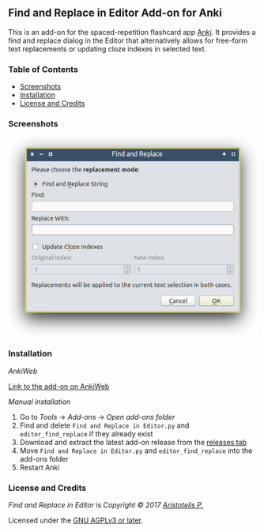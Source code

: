 ## Find and Replace in Editor Add-on for Anki

This is an add-on for the spaced-repetition flashcard app [Anki](https://apps.ankiweb.net/). It provides a find and replace dialog in the Editor that alternatively allows for free-form text replacements or updating cloze indexes in selected text.

### Table of Contents

<!-- MarkdownTOC -->

- [Screenshots](#screenshots)
- [Installation](#installation)
- [License and Credits](#license-and-credits)

<!-- /MarkdownTOC -->

### Screenshots

![](screenshots/find_and_replace.png)

### Installation

*AnkiWeb*

[Link to the add-on on AnkiWeb]()

*Manual installation*

1. Go to *Tools* -> *Add-ons* -> *Open add-ons folder*
2. Find and delete `Find and Replace in Editor.py` and `editor_find_replace` if they already exist
3. Download and extract the latest add-on release from the [releases tab](https://github.com/Glutanimate/editor-find-replace/releases)
4. Move `Find and Replace in Editor.py` and `editor_find_replace` into the add-ons folder
5. Restart Anki

### License and Credits

*Find and Replace in Editor* is *Copyright © 2017 [Aristotelis P.](https://glutanimate.com/)*

Licensed under the [GNU AGPLv3 or later](https://www.gnu.org/licenses/agpl.html).
